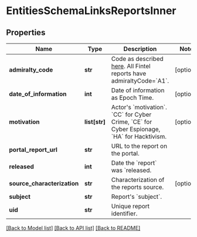 # EntitiesSchemaLinksReportsInner


## Properties
Name | Type | Description | Notes
------------ | ------------- | ------------- | -------------
**admiralty_code** | **str** | Code as described [here](http://en.wikipedia.org/wiki/Admiralty_code). All Fintel reports have admiraltyCode&#x3D;&#x60;A1&#x60;. | [optional] 
**date_of_information** | **int** | Date of information as Epoch Time. | [optional] 
**motivation** | **list[str]** | Actor&#39;s &#x60;motivation&#x60;. &#x60;CC&#x60; for Cyber Crime, &#x60;CE&#x60; for Cyber Espionage, &#x60;HA&#x60; for Hacktivism. | [optional] 
**portal_report_url** | **str** | URL to the report on the portal. | 
**released** | **int** | Date the &#x60;report&#x60; was &#x60;released. | 
**source_characterization** | **str** | Characterization of the reports source. | [optional] 
**subject** | **str** | Report&#39;s &#x60;subject&#x60;. | 
**uid** | **str** | Unique report identifier. | 

[[Back to Model list]](../README.md#documentation-for-models) [[Back to API list]](../README.md#documentation-for-api-endpoints) [[Back to README]](../README.md)


